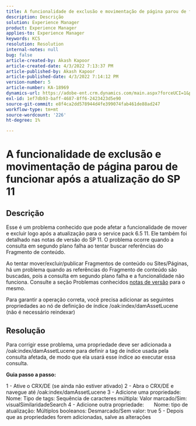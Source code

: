 ```yaml
---
title: A funcionalidade de exclusão e movimentação de página parou de funcionar após a atualização do SP 11
description: Descrição
solution: Experience Manager
product: Experience Manager
applies-to: Experience Manager
keywords: KCS
resolution: Resolution
internal-notes: null
bug: false
article-created-by: Akash Kapoor
article-created-date: 4/3/2022 7:13:37 PM
article-published-by: Akash Kapoor
article-published-date: 4/3/2022 7:14:12 PM
version-number: 5
article-number: KA-18969
dynamics-url: https://adobe-ent.crm.dynamics.com/main.aspx?forceUCI=1&pagetype=entityrecord&etn=knowledgearticle&id=bdedee26-82b3-ec11-983f-000d3a5d09d6
exl-id: 1ef7db93-baff-4687-8ff6-2423423d5e90
source-git-commit: e8f4ca2dd578944d4fe399074fab461de88ad247
workflow-type: tm+mt
source-wordcount: '226'
ht-degree: 1%

---
```


# A funcionalidade de exclusão e movimentação de página parou de funcionar após a atualização do SP 11

## Descrição


Esse é um problema conhecido que pode afetar a funcionalidade de mover e excluir logo após a atualização para o service pack 6.5 11. Ele também foi detalhado nas notas de versão do SP 11. O problema ocorre quando a consulta em segundo plano falha ao tentar buscar referências do Fragmento de conteúdo.

Ao tentar mover/excluir/publicar Fragmentos de conteúdo ou Sites/Páginas, há um problema quando as referências do Fragmento de conteúdo são buscadas, pois a consulta em segundo plano falha e a funcionalidade não funciona.
Consulte a seção Problemas conhecidos [notas de versão](https://experienceleague.adobe.com/docs/experience-manager-65/release-notes/service-pack/sp-release-notes.html#known-issues) para o mesmo.

Para garantir a operação correta, você precisa adicionar as seguintes propriedades ao nó de definição de índice /oak:index/damAssetLucene (não é necessário reindexar)


## Resolução


Para corrigir esse problema, uma propriedade deve ser adicionada a /oak:index/damAssetLucene para definir a tag de índice usada pela consulta afetada, de modo que ela usará esse índice ao executar essa consulta.

<b>Guia passo a passo:</b>

1 - Ative o CRX/DE (se ainda não estiver ativado) 2 - Abra o CRX/DE e navegue até /oak:index/damAssetLucene 3 - Adicione uma propriedade:       Nome: Tipo de tags: Sequência de caracteres múltipla: Valor marcado/Sim: visualSimilaridadeSearch 4 - Adicione outra propriedade:       Nome: tipo de atualização: Múltiplos booleanos: Desmarcado/Sem valor: true 5 - Depois que as propriedades forem adicionadas, salve as alterações
